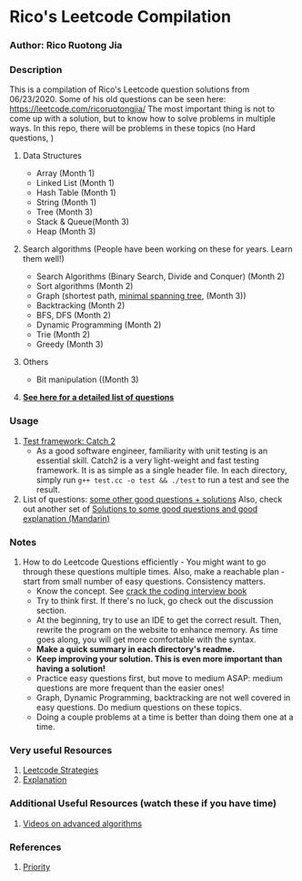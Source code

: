 # Rico's Leetcode Compilation

### Author: Rico Ruotong Jia

### Description
This is a compilation of Rico's Leetcode question solutions from 06/23/2020. Some of his old questions can be seen here: https://leetcode.com/ricoruotongjia/
The most important thing is not to come up with a solution, but to know how to solve problems in multiple ways. 
In this repo, there will be problems in these topics (no Hard questions,  )
1. Data Structures
    - Array (Month 1)
    - Linked List (Month 1)
    - Hash Table (Month 1)  
    - String (Month 1)
    - Tree (Month 3)
    - Stack & Queue(Month 3)
    - Heap (Month 3)

2. Search algorithms (People have been working on these for years. Learn them well!)
    - Search Algorithms (Binary Search, Divide and Conquer) (Month 2)
    - Sort algorithms (Month 2)
    - Graph (shortest path, [minimal spanning tree](https://www.geeksforgeeks.org/kruskals-minimum-spanning-tree-algorithm-greedy-algo-2/), (Month 3))
    - Backtracking (Month 2)
    - BFS, DFS (Month 2)    
    - Dynamic Programming (Month 2)
    - Trie (Month 2)
    - Greedy (Month 3)
    
3. Others 
    - Bit manipulation ((Month 3)
4. **[See here for a detailed list of questions](questions.csv)**
### Usage
1. [Test framework: Catch 2](https://github.com/catchorg/Catch2) 
    - As a good software engineer, familiarity with unit testing is an essential skill. Catch2 is a very light-weight and fast testing framework. It is as simple as a single header file. 
    In each directory, simply run ```g++ test.cc -o test && ./test``` to run a test and see the result. 
2. List of questions: [some other good questions + solutions](https://github.com/liweiwei1419/LeetCode-Solution-in-Good-Style)
Also, check out another set of [Solutions to some good questions and good explanation (Mandarin)](https://github.com/pezy/LeetCode)


### Notes
1. How to do Leetcode Questions efficiently - You might want to go through these questions multiple times. Also, make a reachable plan - start from small number of easy questions.
Consistency matters.    
    - Know the concept. See [crack the coding interview book](http://ahmed-badawy.com/blog/wp-content/uploads/2018/10/Cracking-the-Coding-Interview-6th-Edition-189-Programming-Questions-and-Solutions.pdf)
    - Try to think first. If there's no luck, go check out the discussion section. 
    - At the beginning, try to use an IDE to get the correct result. Then, rewrite the program on the website to enhance memory. As time goes along, you will get more comfortable with the syntax. 
    - **Make a quick summary in each directory's readme.** 
    - **Keep improving your solution. This is even more important than having a solution!**
    - Practice easy questions first, but move to medium ASAP: medium questions are more frequent than the easier ones!
    - Graph, Dynamic Programming, backtracking are not well covered in easy questions. Do medium questions on these topics. 
    - Doing a couple problems at a time is better than doing them one at a time.  
    
### Very useful Resources 
1. [Leetcode Strategies](https://www.zhihu.com/question/280279208)
2. [Explanation](https://github.com/MisterBooo/LeetCodeAnimation/blob/master/README-En.md)
### Additional Useful Resources (watch these if you have time)
1. [Videos on advanced algorithms](https://www.youtube.com/playlist?list=PLx5pC21u5orQbjA_hpVzES5gcBNFrPsXW)

### References 
1. [Priority](https://www.zhihu.com/question/321738058/answer/1279464192) 

